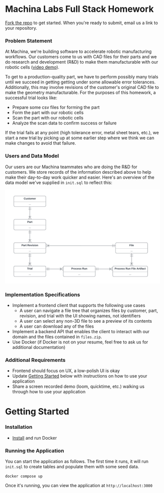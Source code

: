 # Machina Labs Full Stack Homework
[Fork the repo](https://github.com/Machina-Labs/full_stack_homework/fork) to get started. When you're ready to submit, email us a link to your repository.
### Problem Statement

At Machina, we're building software to accelerate robotic manufacturing workflows. Our customers come to us with CAD files for their parts and we do research and development (R&D) to make them manufacturable with our robotic cells ([video demo](https://www.youtube.com/watch?v=uUsloEJkYdw)).

To get to a production-quality part, we have to perform possibly many trials until we succeed in getting getting under some allowable error tolerances. Additionally, this may involve revisions of the customer's original CAD file to make the geometry manufacturable. For the purposes of this homework, a successful trial looks like:
- Prepare some csv files for forming the part
- Form the part with our robotic cells
- Scan the part with our robotic cells
- Analyze the scan data to confirm success or failure

If the trial fails at any point (high tolerance error, metal sheet tears, etc.), we start a new trial by picking up at some earlier step where we think we can make changes to avoid that failure.

### Users and Data Model
Our users are our Machina teammates who are doing the R&D for customers. We store records of the information described above to help make their day-to-day work quicker and easier. Here's an overview of the data model we've supplied in `init.sql` to reflect this: 

![./data-model.png](./data-model.png)

### Implementation Specifications
- Implement a frontend client that supports the following use cases
    - A user can navigate a file tree that organizes files by customer, part, revision, and trial with the UI showing names, not identifiers
    - A user can select any non-3D file to see a preview of its contents
    - A user can download any of the files
- Implement a backend API that enables the client to interact with our domain and the files contained in `files.zip`.
- Use Docker (if Docker is not on your resume, feel free to ask us for additional documentation)

### Additional Requirements
- Frontend should focus on UX, a low-polish UI is okay
- Update [Getting Started](#getting-started) below with instructions on how to use your application
- Share a screen recorded demo (loom, quicktime, etc.) walking us through how to use your application

# Getting Started
### Installation
- [Install](https://docs.docker.com/desktop/) and run Docker

### Running the Application
You can start the application as follows. The first time it runs, it will run `init.sql` to create tables and populate them with some seed data.  
```
docker compose up
```

Once it's running, you can view the application at `http://localhost:3000`
